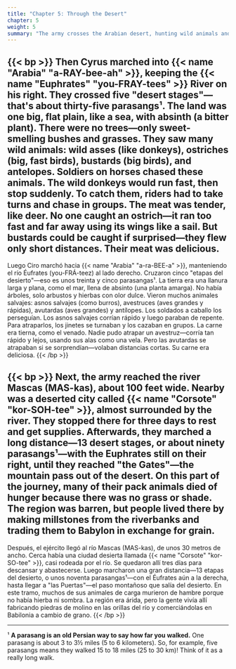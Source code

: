 ```yaml
---
title: "Chapter 5: Through the Desert"
chapter: 5
weight: 5
summary: "The army crosses the Arabian desert, hunting wild animals and struggling to find food."
---
```


{{< bp >}}
Then Cyrus marched into {{< name "Arabia" "a-RAY-bee-ah" >}}, keeping the {{< name "Euphrates" "you-FRAY-tees" >}} River on his right. They crossed five "desert stages"—that's about thirty-five parasangs¹. The land was one big, flat plain, like a sea, with absinth (a bitter plant). There were no trees—only sweet-smelling bushes and grasses. They saw many wild animals: wild asses (like donkeys), ostriches (big, fast birds), bustards (big birds), and antelopes. Soldiers on horses chased these animals. The wild donkeys would run fast, then stop suddenly. To catch them, riders had to take turns and chase in groups. The meat was tender, like deer. No one caught an ostrich—it ran too fast and far away using its wings like a sail. But bustards could be caught if surprised—they flew only short distances. Their meat was delicious.
---
Luego Ciro marchó hacia {{< name "Arabia" "a-ra-BEE-a" >}}, manteniendo el río Éufrates (you-FRÁ-teez) al lado derecho. Cruzaron cinco "etapas del desierto"—eso es unos treinta y cinco parasangas¹. La tierra era una llanura larga y plana, como el mar, llena de absinto (una planta amarga). No había árboles, solo arbustos y hierbas con olor dulce. Vieron muchos animales salvajes: asnos salvajes (como burros), avestruces (aves grandes y rápidas), avutardas (aves grandes) y antílopes. Los soldados a caballo los perseguían. Los asnos salvajes corrían rápido y luego paraban de repente. Para atraparlos, los jinetes se turnaban y los cazaban en grupos. La carne era tierna, como el venado. Nadie pudo atrapar un avestruz—corría tan rápido y lejos, usando sus alas como una vela. Pero las avutardas se atrapaban si se sorprendían—volaban distancias cortas. Su carne era deliciosa.
{{< /bp >}}

{{< bp >}}
Next, the army reached the river Mascas (MAS-kas), about 100 feet wide. Nearby was a deserted city called {{< name "Corsote" "kor-SOH-tee" >}}, almost surrounded by the river. They stopped there for three days to rest and get supplies. Afterwards, they marched a long distance—13 desert stages, or about ninety parasangs¹—with the Euphrates still on their right, until they reached "the Gates"—the mountain pass out of the desert. On this part of the journey, many of their pack animals died of hunger because there was no grass or shade. The region was barren, but people lived there by making millstones from the riverbanks and trading them to Babylon in exchange for grain.
---
Después, el ejército llegó al río Mascas (MAS-kas), de unos 30 metros de ancho. Cerca había una ciudad desierta llamada {{< name "Corsote" "kor-SO-tee" >}}, casi rodeada por el río. Se quedaron allí tres días para descansar y abastecerse. Luego marcharon una gran distancia—13 etapas del desierto, o unos noventa parasangas¹—con el Éufrates aún a la derecha, hasta llegar a "las Puertas"—el paso montañoso que salía del desierto. En este tramo, muchos de sus animales de carga murieron de hambre porque no había hierba ni sombra. La región era árida, pero la gente vivía allí fabricando piedras de molino en las orillas del río y comerciándolas en Babilonia a cambio de grano.
{{< /bp >}}

---

¹ **A parasang is an old Persian way to say how far you walked.** One parasang is about 3 to 3½ miles (5 to 6 kilometers). So, for example, five parasangs means they walked 15 to 18 miles (25 to 30 km)! Think of it as a really long walk.
